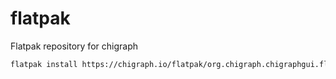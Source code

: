 # flatpak
Flatpak repository for chigraph

```bash
flatpak install https://chigraph.io/flatpak/org.chigraph.chigraphgui.flatpakref
```
